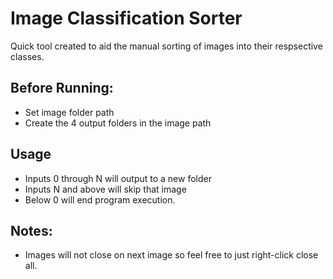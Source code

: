 # Image Classification Sorter
Quick tool created to aid the manual sorting of images into their respsective classes.

## Before Running:
- Set image folder path
- Create the 4 output folders in the image path

## Usage
- Inputs 0 through N will output to a new folder
- Inputs N and above will skip that image
- Below 0 will end program execution.

## Notes:
- Images will not close on next image so feel free to just right-click close all.
